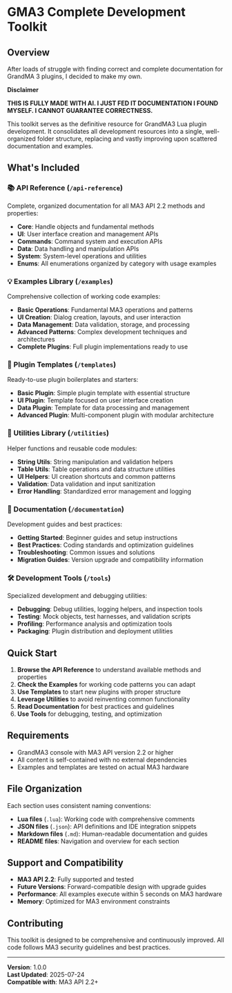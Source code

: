 # GMA3 Complete Development Toolkit

## Overview
After loads of struggle with finding correct and complete documentation for GrandMA 3 plugins, I decided to make my own.

**Disclaimer**

**THIS IS FULLY MADE WITH AI. I JUST FED IT DOCUMENTATION I FOUND MYSELF. I CANNOT GUARANTEE CORRECTNESS.**

This toolkit serves as the definitive resource for GrandMA3 Lua plugin development. It consolidates all development resources into a single, well-organized folder structure, replacing and vastly improving upon scattered documentation and examples.

## What's Included

### 📚 API Reference (`/api-reference`)
Complete, organized documentation for all MA3 API 2.2 methods and properties:
- **Core**: Handle objects and fundamental methods
- **UI**: User interface creation and management APIs
- **Commands**: Command system and execution APIs
- **Data**: Data handling and manipulation APIs  
- **System**: System-level operations and utilities
- **Enums**: All enumerations organized by category with usage examples

### 💡 Examples Library (`/examples`)
Comprehensive collection of working code examples:
- **Basic Operations**: Fundamental MA3 operations and patterns
- **UI Creation**: Dialog creation, layouts, and user interaction
- **Data Management**: Data validation, storage, and processing
- **Advanced Patterns**: Complex development techniques and architectures
- **Complete Plugins**: Full plugin implementations ready to use

### 🚀 Plugin Templates (`/templates`)
Ready-to-use plugin boilerplates and starters:
- **Basic Plugin**: Simple plugin template with essential structure
- **UI Plugin**: Template focused on user interface creation
- **Data Plugin**: Template for data processing and management
- **Advanced Plugin**: Multi-component plugin with modular architecture

### 🔧 Utilities Library (`/utilities`)
Helper functions and reusable code modules:
- **String Utils**: String manipulation and validation helpers
- **Table Utils**: Table operations and data structure utilities
- **UI Helpers**: UI creation shortcuts and common patterns
- **Validation**: Data validation and input sanitization
- **Error Handling**: Standardized error management and logging

### 📖 Documentation (`/documentation`)
Development guides and best practices:
- **Getting Started**: Beginner guides and setup instructions
- **Best Practices**: Coding standards and optimization guidelines
- **Troubleshooting**: Common issues and solutions
- **Migration Guides**: Version upgrade and compatibility information

### 🛠️ Development Tools (`/tools`)
Specialized development and debugging utilities:
- **Debugging**: Debug utilities, logging helpers, and inspection tools
- **Testing**: Mock objects, test harnesses, and validation scripts
- **Profiling**: Performance analysis and optimization tools
- **Packaging**: Plugin distribution and deployment utilities

## Quick Start

1. **Browse the API Reference** to understand available methods and properties
2. **Check the Examples** for working code patterns you can adapt
3. **Use Templates** to start new plugins with proper structure
4. **Leverage Utilities** to avoid reinventing common functionality
5. **Read Documentation** for best practices and guidelines
6. **Use Tools** for debugging, testing, and optimization

## Requirements

- GrandMA3 console with MA3 API version 2.2 or higher
- All content is self-contained with no external dependencies
- Examples and templates are tested on actual MA3 hardware

## File Organization

Each section uses consistent naming conventions:
- **Lua files** (`.lua`): Working code with comprehensive comments
- **JSON files** (`.json`): API definitions and IDE integration snippets  
- **Markdown files** (`.md`): Human-readable documentation and guides
- **README files**: Navigation and overview for each section

## Support and Compatibility

- **MA3 API 2.2**: Fully supported and tested
- **Future Versions**: Forward-compatible design with upgrade guides
- **Performance**: All examples execute within 5 seconds on MA3 hardware
- **Memory**: Optimized for MA3 environment constraints

## Contributing

This toolkit is designed to be comprehensive and continuously improved. All code follows MA3 security guidelines and best practices.

---

**Version**: 1.0.0  
**Last Updated**: 2025-07-24  
**Compatible with**: MA3 API 2.2+
